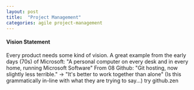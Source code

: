 ```yaml
---
layout: post
title:  "Project Management"
categories: agile project-management
---
```


#### Vision Statement
Every product needs some kind of vision.  A great example from the early days (70s) of Microsoft:
"A personal computer on every desk and in every home, running Microsoft Software"
From 08 Github: "Git hosting, now slightly less terrible." -> "It's better to work together than alone" (Is this grammatically in-line with what they are trying to say...)
try github.zen
